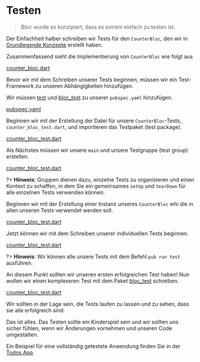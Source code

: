 # Testen

> Bloc wurde so konzipiert, dass es extrem einfach zu testen ist.

Der Einfachheit halber schreiben wir Tests für den `CounterBloc`, den wir in [Grundlegende Konzepte](coreconcepts.md) erstellt haben.

Zusammenfassend sieht die Implementierung von `CounterBloc` wie folgt aus

[counter_bloc.dart](../_snippets/testing/counter_bloc.dart.md ':include')

Bevor wir mit dem Schreiben unserer Tests beginnen, müssen wir ein Test-Framework zu unseren Abhängigkeiten hinzufügen.

Wir müssen [test](https://pub.dev/packages/test) und [bloc_test](https://pub.dev/packages/bloc_test) zu unserer `pubspec.yaml` hinzufügen.

[pubspec.yaml](../_snippets/testing/pubspec.yaml.md ':include')

Beginnen wir mit der Erstellung der Datei für unsere `CounterBloc`-Tests, `counter_bloc_test.dart`, und importieren das Testpaket (test package).

[counter_bloc_test.dart](../_snippets/testing/counter_bloc_test_imports.dart.md ':include')

Als Nächstes müssen wir unsere `main` und unsere Testgruppe (test group) erstellen.

[counter_bloc_test.dart](../_snippets/testing/counter_bloc_test_main.dart.md ':include')

?> **Hinweis**: Gruppen dienen dazu, einzelne Tests zu organisieren und einen Kontext zu schaffen, in dem Sie ein gemeinsames `setUp` und `tearDown` für alle einzelnen Tests verwenden können.

Beginnen wir mit der Erstellung einer Instanz unseres `CounterBloc` whi die in allen unseren Tests verwendet werden soll.

[counter_bloc_test.dart](../_snippets/testing/counter_bloc_test_setup.dart.md ':include')

Jetzt können wir mit dem Schreiben unserer individuellen Tests beginnen.

[counter_bloc_test.dart](../_snippets/testing/counter_bloc_test_initial_state.dart.md ':include')

?> **Hinweis**: Wir können alle unsere Tests mit dem Befehl `pub run test` ausführen.

An diesem Punkt sollten wir unseren ersten erfolgreichen Test haben! Nun wollen wir einen komplexeren Test mit dem Paket [bloc_test](https://pub.dev/packages/bloc_test) schreiben.

[counter_bloc_test.dart](../_snippets/testing/counter_bloc_test_bloc_test.dart.md ':include')

Wir sollten in der Lage sein, die Tests laufen zu lassen und zu sehen, dass sie alle erfolgreich sind.

Das ist alles. Das Testen sollte ein Kinderspiel sein und wir sollten uns sicher fühlen, wenn wir Änderungen vornehmen und unseren Code umgestalten.

Ein Beispiel für eine vollständig getestete Anwendung finden Sie in der [Todos App](https://github.com/brianegan/flutter_architecture_samples/tree/master/bloc_library).
